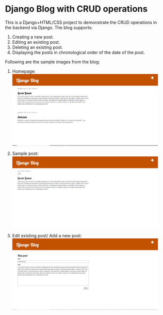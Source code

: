 # Django Blog with CRUD operations
This is a Django+HTML/CSS project to demonstrate the CRUD operations in the backend via Django. The blog supports:

1. Creating a new post.
2. Editing an existing post.
3. Deleting an existing post.
4. Displaying the posts in chronological order of the date of the post.

Following are the sample images from the blog:

1. Homepage:
![alt text](https://github.com/piyushkhanna00705/my-first-blog/blob/master/demo_imgs/homepage.PNG?raw=true)

2. Sample post:
![alt text](https://github.com/piyushkhanna00705/my-first-blog/blob/master/demo_imgs/blog_sample.PNG?raw=true)

3. Edit existing post/ Add a new post:
![alt text](https://github.com/piyushkhanna00705/my-first-blog/blob/master/demo_imgs/edit-add%20post.PNG?raw=true)

